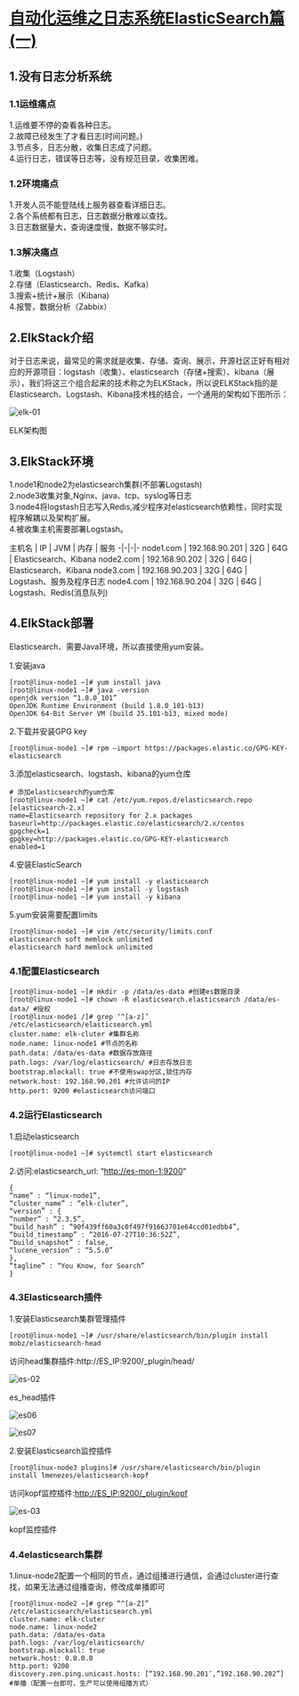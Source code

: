 # [自动化运维之日志系统ElasticSearch篇(一)][0]


## 1.没有日志分析系统

### 1.1运维痛点

1.运维要不停的查看各种日志。  
2.故障已经发生了才看日志(时间问题。)  
3.节点多，日志分散，收集日志成了问题。  
4.运行日志，错误等日志等，没有规范目录，收集困难。

### 1.2环境痛点

1.开发人员不能登陆线上服务器查看详细日志。  
2.各个系统都有日志，日志数据分散难以查找。  
3.日志数据量大，查询速度慢，数据不够实时。

### 1.3解决痛点

1.收集（Logstash）  
2.存储（Elasticsearch、Redis、Kafka）  
3.搜索+统计+展示（Kibana)  
4.报警，数据分析（Zabbix）

## 2.ElkStack介绍

对于日志来说，最常见的需求就是收集、存储、查询、展示，开源社区正好有相对应的开源项目：logstash（收集）、elasticsearch（存储+搜索）、kibana（展示），我们将这三个组合起来的技术称之为ELKStack，所以说ELKStack指的是Elasticsearch、Logstash、Kibana技术栈的结合，一个通用的架构如下图所示：

![elk-01][3]

ELK架构图

## 3.ElkStack环境

1.node1和node2为elasticsearch集群(不部署Logstash)  
2.node3收集对象,Nginx、java、tcp、syslog等日志  
3.node4将logstash日志写入Redis,减少程序对elasticsearch依赖性，同时实现程序解耦以及架构扩展。  
4.被收集主机需要部署Logstash。

主机名 | IP | JVM | 内存 | 服务 
-|-|-|-
node1.com | 192.168.90.201 | 32G | 64G | Elasticsearch、Kibana 
node2.com | 192.168.90.202 | 32G | 64G | Elasticsearch、Kibana 
node3.com | 192.168.90.203 | 32G | 64G | Logstash、服务及程序日志 
node4.com | 192.168.90.204 | 32G | 64G | Logstash、Redis(消息队列) 

## 4.ElkStack部署

Elasticsearch、需要Java环境，所以直接使用yum安装。

1.安装java

    [root@linux-node1 ~]# yum install java
    [root@linux-node1 ~]# java -version
    openjdk version “1.8.0_101”
    OpenJDK Runtime Environment (build 1.8.0_101-b13)
    OpenJDK 64-Bit Server VM (build 25.101-b13, mixed mode)

2.下载并安装GPG key

    [root@linux-node1 ~]# rpm –import https://packages.elastic.co/GPG-KEY-elasticsearch

3.添加elasticsearch、logstash、kibana的yum仓库

    # 添加elasticsearch的yum仓库
    [root@linux-node1 ~]# cat /etc/yum.repos.d/elasticsearch.repo
    [elasticsearch-2.x]
    name=Elasticsearch repository for 2.x packages
    baseurl=http://packages.elastic.co/elasticsearch/2.x/centos
    gpgcheck=1
    gpgkey=http://packages.elastic.co/GPG-KEY-elasticsearch
    enabled=1

4.安装ElasticSearch

    [root@linux-node1 ~]# yum install -y elasticsearch
    [root@linux-node1 ~]# yum install -y logstash
    [root@linux-node1 ~]# yum install -y kibana

5.yum安装需要配置limits

    [root@linux-node1 ~]# vim /etc/security/limits.conf
    elasticsearch soft memlock unlimited
    elasticsearch hard memlock unlimited

### 4.1配置Elasticsearch

    [root@linux-node1 ~]# mkdir -p /data/es-data #创建es数据目录
    [root@linux-node1 ~]# chown -R elasticsearch.elasticsearch /data/es-data/ #授权
    [root@linux-node1 /]# grep ‘^[a-z]’ /etc/elasticsearch/elasticsearch.yml
    cluster.name: elk-cluter #集群名称
    node.name: linux-node1 #节点的名称
    path.data: /data/es-data #数据存放路径
    path.logs: /var/log/elasticsearch/ #日志存放日志
    bootstrap.mlockall: true #不使用swap分区,锁住内存
    network.host: 192.168.90.201 #允许访问的IP
    http.port: 9200 #elasticsearch访问端口

### 4.2运行Elasticsearch

1.启动elasticsearch

    [root@linux-node1 ~]# systemctl start elasticsearch

2.访问:elasticsearch_url: “[http://es-mon-1:9200][4]“

    {
    “name” : “linux-node1”,
    “cluster_name” : “elk-cluter”,
    “version” : {
    “number” : “2.3.5”,
    “build_hash” : “90f439ff60a3c0f497f91663701e64ccd01edbb4”,
    “build_timestamp” : “2016-07-27T10:36:52Z”,
    “build_snapshot” : false,
    “lucene_version” : “5.5.0”
    },
    “tagline” : “You Know, for Search”
    }

### 4.3Elasticsearch插件

1.安装Elasticsearch集群管理插件

    [root@linux-node1 ~]# /usr/share/elasticsearch/bin/plugin install mobz/elasticsearch-head

访问head集群插件:http://ES_IP:9200/_plugin/head/

![es-02][5]

es_head插件

![es06][6]

![es07][7]

2.安装Elasticsearch监控插件

    [root@linux-node3 plugins]# /usr/share/elasticsearch/bin/plugin install lmenezes/elasticsearch-kopf

访问kopf监控插件:[http://ES_IP:9200/_plugin/kopf][8]

![es-03][9]

kopf监控插件

### 4.4elasticsearch集群

1.linux-node2配置一个相同的节点，通过组播进行通信，会通过cluster进行查找，如果无法通过组播查询，修改成单播即可

    [root@linux-node2 ~]# grep “^[a-Z]” /etc/elasticsearch/elasticsearch.yml
    cluster.name: elk-cluter
    node.name: linux-node2
    path.data: /data/es-data
    path.logs: /var/log/elasticsearch/
    bootstrap.mlockall: true
    network.host: 0.0.0.0
    http.port: 9200
    discovery.zen.ping.unicast.hosts: [“192.168.90.201″,”192.168.90.202”] #单播（配置一台即可，生产可以使用组播方式）

[0]: http://www.cloudstack.top/archives/107.html
[3]: ../img/elk-01.png
[4]: http://es-mon-1:9200/
[5]: ../img/es-02.jpg
[6]: ../img/es06.png
[7]: ../img/es07.png
[8]: http://es_ip:9200/_plugin/kopf
[9]: ../img/es-03.jpg
